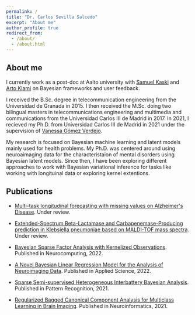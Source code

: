 ```yaml
---
permalink: /
title: "Dr. Carlos Sevilla Salcedo"
excerpt: "About me"
author_profile: true
redirect_from: 
  - /about/
  - /about.html
---
```


## About me
I currently work as a post-doc at Aalto university with [Samuel Kaski](https://people.aalto.fi/samuel.kaski) and [Arto Klami](https://researchportal.helsinki.fi/en/persons/arto-klami) on Bayesian frameworks and user feedback.

I received the B.Sc. degree in telecommunication engineering from the Universidad de Granada in 2015. 
I then received the M.Sc. doing two bilingual masters in telecommunications engineering and multimedia and communications from the Universidad Carlos III de Madrid in 2017. In 2021, I recieved my Ph.D. from Universidad Carlos III de Madrid in 2021 under the supervision of [Vanessa Gómez Verdejo](http://vanessa.webs.tsc.uc3m.es/). 

My research is focused on Bayesian machine learning and latent models mainly used for health problems. My Ph.D. was centered around using neuroaimaging data for the characteristaion of mental disorders using Bayesian latent models. Since then, I have been exploring different approaches to work with Bayesian variational inference for tasks like working with longituinal data or exploring kernel extentions.

## Publications

- [Multi-task longitudinal forecasting with missing values on Alzheimer's Disease](https://arxiv.org/abs/2201.05040). 
Under review.

- [Extended-Spectrum Beta-Lactamase and Carbapenemase-Producing prediction in Klebsiella pneumoniae based on MALDI-TOF mass spectra](https://www.biorxiv.org/content/10.1101/2021.10.04.463058v4.abstract). 
Under review.

- [Bayesian Sparse Factor Analysis with Kernelized Observations](https://www.sciencedirect.com/science/article/pii/S0925231222002946).
Published in Neurocomputing, 2022.

- [A Novel Bayesian Linear Regression Model for the Analysis of Neuroimaging Data](https://www.mdpi.com/2076-3417/12/5/2571). 
Published in Applied Science, 2022.

- [Sparse Semi-supervised Heterogeneous Interbattery Bayesian Analysis](https://www.sciencedirect.com/science/article/pii/S0031320321003289).
Published in Pattern Recognition, 2021.

- [Regularized Bagged Canonical Component Analysis for Multiclass Learning in Brain Imaging](https://link.springer.com/article/10.1007/s12021-020-09470-y).
Published in Neuroinformatics, 2021.
